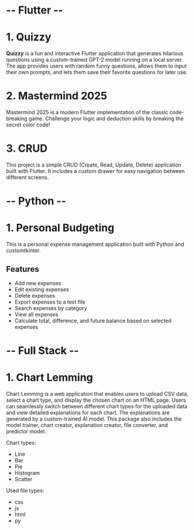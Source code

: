 # -- Flutter --

# 1. Quizzy
**Quizzy** is a fun and interactive Flutter application that generates hilarious questions using a custom-trained GPT-2 model running on a local server. The app provides users with random funny questions, allows them to input their own prompts, and lets them save their favorite questions for later use.

# 2. Mastermind 2025
Mastermind 2025 is a modern Flutter implementation of the classic code-breaking game. Challenge your logic and deduction skills by breaking the secret color code!

# 3. CRUD
This project is a simple CRUD (Create, Read, Update, Delete) application built with Flutter. It includes a custom drawer for easy navigation between different screens.

# -- Python --

# 1. Personal Budgeting
This is a personal expense management application built with Python and customtkinter.

## Features
- Add new expenses
- Edit existing expenses
- Delete expenses
- Export expenses to a text file
- Search expenses by category
- View all expenses
- Calculate total, difference, and future balance based on selected expenses

# -- Full Stack --
# 1. Chart Lemming
Chart Lemming is a web application that enables users to upload CSV data, select a chart type, and display the chosen chart on an HTML page. Users can seamlessly switch between different chart types for the uploaded data and view detailed explanations for each chart. The explanations are generated by a custom-trained AI model. This package also includes the model trainer, chart creator, explanation creator, file converter, and predictor model.

Chart types:
  - Line
  - Bar
  - Pie
  - Histogram
  - Scatter

Used file types:
  - css
  - js
  - html
  - py

